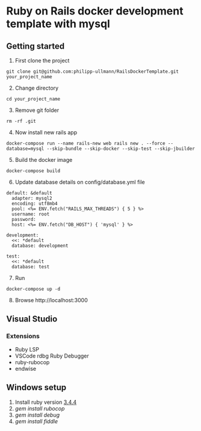 # Ruby on Rails docker development template with mysql

## Getting started

1. First clone the project

```
git clone git@github.com:philipp-ullmann/RailsDockerTemplate.git your_project_name
```

2. Change directory

```
cd your_project_name
```

3. Remove git folder

```
rm -rf .git
```

4. Now install new rails app

```
docker-compose run --name rails-new web rails new . --force --database=mysql --skip-bundle --skip-docker --skip-test --skip-jbuilder
```

5. Build the docker image

```
docker-compose build
```

6. Update database details on config/database.yml file

```
default: &default
  adapter: mysql2
  encoding: utf8mb4
  pool: <%= ENV.fetch("RAILS_MAX_THREADS") { 5 } %>
  username: root
  password:
  host: <%= ENV.fetch("DB_HOST") { 'mysql' } %>

development:
  <<: *default
  database: development

test:
  <<: *default
  database: test
```

7. Run

```
docker-compose up -d
```

8. Browse http://localhost:3000

## Visual Studio

### Extensions

* Ruby LSP
* VSCode rdbg Ruby Debugger
* ruby-rubocop
* endwise

## Windows setup

1. Install ruby version [3.4.4](https://github.com/oneclick/rubyinstaller2/releases/download/RubyInstaller-3.4.4-2/rubyinstaller-devkit-3.4.4-2-x64.exe)
1. *gem install rubocop*
1. *gem install debug*
1. *gem install fiddle*